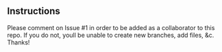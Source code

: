 ## Instructions

Please comment on Issue #1 in order to be added as a collaborator to this repo.  If you do not, youll be unable to create new branches, add files, &c.  Thanks!
